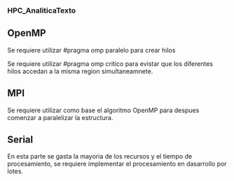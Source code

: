 ### HPC_AnaliticaTexto

## OpenMP

Se requiere utilizar #pragma omp paralelo para crear hilos

Se requiere utilizar #pragma omp critico para evistar que los diferentes hilos accedan a la misma region simultaneamnete.

## MPI

Se requiere utilizar como base el algoritmo OpenMP para despues comenzar a paralelizar la estructura.

## Serial

En esta parte se gasta la mayoria de los recursos y el tiempo de procesamiento, se requiere implementar el procesamiento en dasarrollo por lotes.
